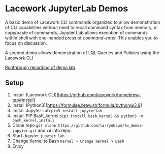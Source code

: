 # Lacework JupyterLab Demos
A basic demo of Lacework CLI commands organized to allow demonstration of CLI capabilities without need to recall command syntax from memory, or copy/paste of commands. Jupyter Lab allows execution of commands within shell with one-handed press of _command-enter._ This enables you to focus on discussion.

A second demo allows demonstration of LQL Queries and Policies using the Lacework CLI

[Runthrough recording of demo lab](https://drive.google.com/file/d/1qG-1L7f8Axg_kgVa9R3IIWBLBhHiPzLv/view?usp=sharing)

## Setup
1. Install (Lacework CLI)[https://github.com/lacework/homebrew-tap#install]
2. Install (Python3)[https://formulae.brew.sh/formula/python@3.9]
3. Install Jupyter Lab `pip3 install jupyterlab`
4. Install PIP Bash_kernel `pip3 install bash_kernel && python3 -m bash_kernel.install`
5. Clone repo `git clone https://github.com/larryebaum/lw_demos-jupyter.git` and `cd` into repo.
6. Start Jupyter `jupyter lab`
7. Change Kernel to Bash `Kernel > Change kernel > Bash`
8. Enjoy
